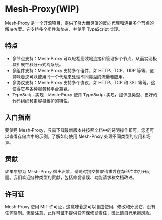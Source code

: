
# Mesh-Proxy(WIP)

Mesh-Proxy 是一个开源项目，提供了强大而灵活的反向代理和连接多个节点的解决方案。它支持多个组件和协议，并使用 TypeScript 实现。

## 特点

- 多节点支持：Mesh-Proxy 可以轻松高效地连接和管理多个节点，从而实现极具扩展性和分布式的系统。
- 多组件支持：Mesh-Proxy 支持多个组件，如 HTTP、TCP、UDP 等等。这意味着您可以使用同一个代理来处理不同类型的流量和应用。
- 多协议支持：Mesh-Proxy 支持多个协议，如 HTTP、TCP 和 SSL 等等。这使得它与各种服务和平台兼容。
- TypeScript 实现：Mesh-Proxy 使用 TypeScript 实现，提供强类型、更好的代码组织和更容易维护的特性。

## 入门指南

要使用 Mesh-Proxy，只需下载最新版本并按照文档中的说明操作即可。您还可以查看存储库中的示例，了解如何使用 Mesh-Proxy 处理不同类型的应用和场景。

## 贡献

如果您想为 Mesh-Proxy 做出贡献，请随时提交拉取请求或在存储库中打开问题。我们欢迎各种类型的贡献，包括修复错误、功能请求和文档改进。

## 许可证

Mesh-Proxy 使用 MIT 许可证，这意味着您可以自由使用、修改和分发它，没有任何限制。但请注意，此许可证不提供任何保修或责任，因此请自行承担风险。
